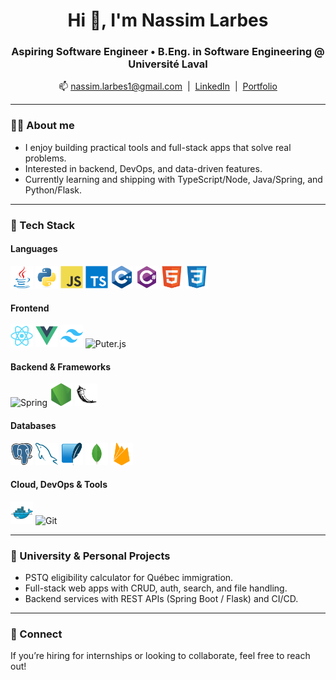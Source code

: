 <h1 align="center">Hi 👋, I'm Nassim Larbes</h1>
<h3 align="center">Aspiring Software Engineer • B.Eng. in Software Engineering @ Université Laval</h3>

<p align="center">
  📫 <a href="mailto:nassim.larbes1@gmail.com">nassim.larbes1@gmail.com</a> &nbsp;|&nbsp;
  <a href="https://www.linkedin.com/in/nassimlarbes-a71a14213/" target="_blank">LinkedIn</a> &nbsp;|&nbsp;
  <a href="https://www.nassimlarbes.com" target="_blank">Portfolio</a>
</p>

---

### 👩‍💻 About me
- I enjoy building practical tools and full-stack apps that solve real problems.
- Interested in backend, DevOps, and data-driven features.
- Currently learning and shipping with TypeScript/Node, Java/Spring, and Python/Flask.

---

### 🧰 Tech Stack

#### Languages
<p>
  <img src="https://raw.githubusercontent.com/devicons/devicon/master/icons/java/java-original.svg" width="36" height="36" alt="Java"/>
  <img src="https://raw.githubusercontent.com/devicons/devicon/master/icons/python/python-original.svg" width="36" height="36" alt="Python"/>
  <img src="https://raw.githubusercontent.com/devicons/devicon/master/icons/javascript/javascript-original.svg" width="36" height="36" alt="JavaScript"/>
  <img src="https://raw.githubusercontent.com/devicons/devicon/master/icons/typescript/typescript-original.svg" width="36" height="36" alt="TypeScript"/>
  <img src="https://raw.githubusercontent.com/devicons/devicon/master/icons/cplusplus/cplusplus-original.svg" width="36" height="36" alt="C++"/>
  <img src="https://raw.githubusercontent.com/devicons/devicon/master/icons/csharp/csharp-original.svg" width="36" height="36" alt="C#"/>
  <img src="https://raw.githubusercontent.com/devicons/devicon/master/icons/html5/html5-original.svg" width="36" height="36" alt="HTML5"/>
  <img src="https://raw.githubusercontent.com/devicons/devicon/master/icons/css3/css3-original.svg" width="36" height="36" alt="CSS3"/>
</p>

#### Frontend
<p>
  <img src="https://raw.githubusercontent.com/devicons/devicon/master/icons/react/react-original.svg" width="36" height="36" alt="React"/>
  <img src="https://raw.githubusercontent.com/devicons/devicon/master/icons/vuejs/vuejs-original.svg" width="36" height="36" alt="Vue.js"/>
  <img src="https://raw.githubusercontent.com/devicons/devicon/master/icons/tailwindcss/tailwindcss-plain.svg" width="36" height="36" alt="TailwindCSS"/>
  <img src="https://img.shields.io/badge/Puter.js-%20-white.svg?logo=data:image/svg+xml;base64,PHN2ZyB3aWR0aD0iMTIwIiBoZWlnaHQ9IjEyMCIgdmlld0JveD0iMCAwIDEyMCAxMjAiIHhtbG5zPSJodHRwOi8vd3d3LnczLm9yZy8yMDAwL3N2ZyI+PHJlY3Qgd2lkdGg9IjEyMCIgaGVpZ2h0PSIxMjAiIGZpbGw9IiMyMTIxMjEiIHJ4PSIyMCIvPjx0ZXh0IHg9IjYwIiB5PSI2OCIgZmlsbD0iI2ZmZiIgZm9udC1zaXplPSI0MCIgdGV4dC1hbmNob3I9Im1pZGRsZSI+UjwvdGV4dD48L3N2Zz4=" alt="Puter.js" title="Puter JS" height="24"/>
</p>

#### Backend & Frameworks
<p>
  <img src="https://www.vectorlogo.zone/logos/springio/springio-icon.svg" width="36" height="36" alt="Spring"/>
  <img src="https://raw.githubusercontent.com/devicons/devicon/master/icons/nodejs/nodejs-original.svg" width="36" height="36" alt="Node.js"/>
  <img src="https://raw.githubusercontent.com/devicons/devicon/master/icons/flask/flask-original.svg" width="36" height="36" alt="Flask"/>
</p>

#### Databases
<p>
  <img src="https://raw.githubusercontent.com/devicons/devicon/master/icons/postgresql/postgresql-original.svg" width="36" height="36" alt="PostgreSQL"/>
  <img src="https://raw.githubusercontent.com/devicons/devicon/master/icons/mysql/mysql-original.svg" width="36" height="36" alt="MySQL"/>
  <img src="https://raw.githubusercontent.com/devicons/devicon/master/icons/sqlite/sqlite-original.svg" width="36" height="36" alt="SQLite"/>
  <img src="https://raw.githubusercontent.com/devicons/devicon/master/icons/mongodb/mongodb-original.svg" width="36" height="36" alt="MongoDB"/>
  <img src="https://raw.githubusercontent.com/devicons/devicon/master/icons/firebase/firebase-plain.svg" width="36" height="36" alt="Firebase (Firestore, Auth, Storage)"/>
</p>

#### Cloud, DevOps & Tools
<p>
  <img src="https://raw.githubusercontent.com/devicons/devicon/master/icons/docker/docker-original.svg" width="36" height="36" alt="Docker"/>
  <img src="https://www.vectorlogo.zone/logos/git-scm/git-scm-icon.svg" width="36" height="36" alt="Git"/>
</p>

---

### 📌 University & Personal Projects
- PSTQ eligibility calculator for Québec immigration.
- Full-stack web apps with CRUD, auth, search, and file handling.
- Backend services with REST APIs (Spring Boot / Flask) and CI/CD.

---

### 🤝 Connect
If you’re hiring for internships or looking to collaborate, feel free to reach out!
